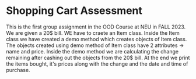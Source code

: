 # Shopping Cart Assessment
This is the first group assignment in the OOD Course at NEU in FALL 2023.
We are given a 20$ bill.
WE have to craete an Item class.
Inside the Item class we have created a demo method which creates objects of Item class.
The objects created using demo method of Item class have 2 attributes -> name and price.
Inside the demo method we are calculating the change remaining after cashing out the objects from the 20$ bill.
At the end we print the items bought, it's prices along with the change and the date and time of purchase.
